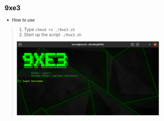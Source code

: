 <h2><strong>9xe3</strong></h2>

- *How to use*

>1.  Type `chmod +x ./9xe3.sh`
>2.  Start up the script `./9xe3.sh` 
>
>  <img src="pic.png">
